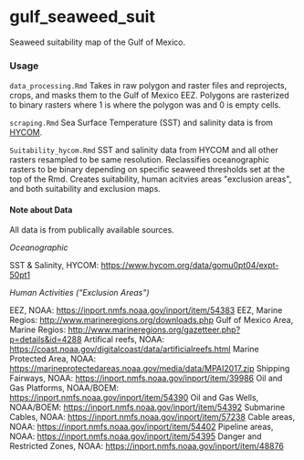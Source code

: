 # gulf_seaweed_suit

Seaweed suitability map of the Gulf of Mexico.

### Usage

<code>data_processing.Rmd</code> Takes in raw polygon and raster files and reprojects, crops, and masks them to the Gulf of Mexico EEZ. Polygons are rasterized to binary rasters where 1 is where the polygon was and 0 is empty cells.

<code>scraping.Rmd</code> Sea Surface Temperature (SST) and salinity data is from [HYCOM](https://www.hycom.org/data/gomu0pt04/expt-50pt1). 

<code>Suitability_hycom.Rmd</code> SST and salinity data from HYCOM and all other rasters resampled to be same resolution. Reclassifies oceanographic rasters to be binary depending on specific seaweed thresholds set at the top of the Rmd. Creates suitability, human acitvies areas "exclusion areas", and both suitability and exclusion maps.

#### Note about Data

All data is from publically available sources.

*Oceanographic*

SST & Salinity, HYCOM: https://www.hycom.org/data/gomu0pt04/expt-50pt1

*Human Activities ("Exclusion Areas")*

EEZ, NOAA: https://inport.nmfs.noaa.gov/inport/item/54383
EEZ, Marine Regios: http://www.marineregions.org/downloads.php
Gulf of Mexico Area, Marine Regios: http://www.marineregions.org/gazetteer.php?p=details&id=4288
Artifical reefs, NOAA: https://coast.noaa.gov/digitalcoast/data/artificialreefs.html
Marine Protected Area, NOAA: https://marineprotectedareas.noaa.gov/media/data/MPAI2017.zip
Shipping Fairways, NOAA: https://inport.nmfs.noaa.gov/inport/item/39986
Oil and Gas Platforms, NOAA/BOEM: https://inport.nmfs.noaa.gov/inport/item/54390
Oil and Gas Wells, NOAA/BOEM: https://inport.nmfs.noaa.gov/inport/item/54392
Submarine Cables, NOAA: https://inport.nmfs.noaa.gov/inport/item/57238
Cable areas, NOAA: https://inport.nmfs.noaa.gov/inport/item/54402
Pipeline areas, NOAA: https://inport.nmfs.noaa.gov/inport/item/54395
Danger and Restricted Zones, NOAA: https://inport.nmfs.noaa.gov/inport/item/48876
